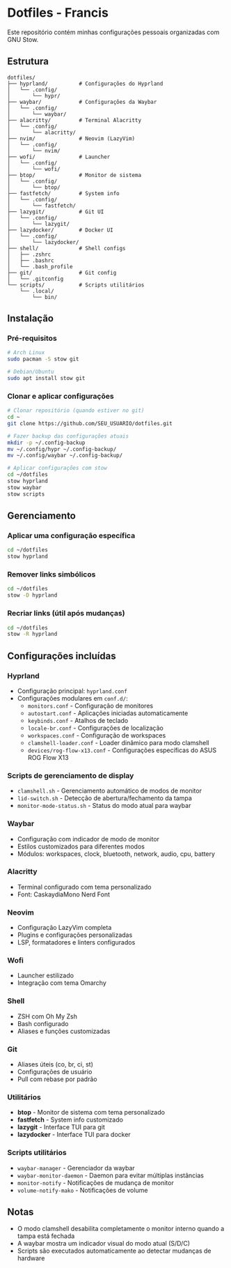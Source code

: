 # Dotfiles - Francis

Este repositório contém minhas configurações pessoais organizadas com GNU Stow.

## Estrutura

```
dotfiles/
├── hyprland/          # Configurações do Hyprland
│   └── .config/
│       └── hypr/
├── waybar/            # Configurações da Waybar
│   └── .config/
│       └── waybar/
├── alacritty/         # Terminal Alacritty
│   └── .config/
│       └── alacritty/
├── nvim/              # Neovim (LazyVim)
│   └── .config/
│       └── nvim/
├── wofi/              # Launcher
│   └── .config/
│       └── wofi/
├── btop/              # Monitor de sistema
│   └── .config/
│       └── btop/
├── fastfetch/         # System info
│   └── .config/
│       └── fastfetch/
├── lazygit/           # Git UI
│   └── .config/
│       └── lazygit/
├── lazydocker/        # Docker UI
│   └── .config/
│       └── lazydocker/
├── shell/             # Shell configs
│   ├── .zshrc
│   ├── .bashrc
│   └── .bash_profile
├── git/               # Git config
│   └── .gitconfig
└── scripts/           # Scripts utilitários
    └── .local/
        └── bin/
```

## Instalação

### Pré-requisitos

```bash
# Arch Linux
sudo pacman -S stow git

# Debian/Ubuntu
sudo apt install stow git
```

### Clonar e aplicar configurações

```bash
# Clonar repositório (quando estiver no git)
cd ~
git clone https://github.com/SEU_USUARIO/dotfiles.git

# Fazer backup das configurações atuais
mkdir -p ~/.config-backup
mv ~/.config/hypr ~/.config-backup/
mv ~/.config/waybar ~/.config-backup/

# Aplicar configurações com stow
cd ~/dotfiles
stow hyprland
stow waybar
stow scripts
```

## Gerenciamento

### Aplicar uma configuração específica
```bash
cd ~/dotfiles
stow hyprland
```

### Remover links simbólicos
```bash
cd ~/dotfiles
stow -D hyprland
```

### Recriar links (útil após mudanças)
```bash
cd ~/dotfiles
stow -R hyprland
```

## Configurações incluídas

### Hyprland
- Configuração principal: `hyprland.conf`
- Configurações modulares em `conf.d/`:
  - `monitors.conf` - Configuração de monitores
  - `autostart.conf` - Aplicações iniciadas automaticamente
  - `keybinds.conf` - Atalhos de teclado
  - `locale-br.conf` - Configurações de localização
  - `workspaces.conf` - Configuração de workspaces
  - `clamshell-loader.conf` - Loader dinâmico para modo clamshell
  - `devices/rog-flow-x13.conf` - Configurações específicas do ASUS ROG Flow X13

### Scripts de gerenciamento de display
- `clamshell.sh` - Gerenciamento automático de modos de monitor
- `lid-switch.sh` - Detecção de abertura/fechamento da tampa
- `monitor-mode-status.sh` - Status do modo atual para waybar

### Waybar
- Configuração com indicador de modo de monitor
- Estilos customizados para diferentes modos
- Módulos: workspaces, clock, bluetooth, network, audio, cpu, battery

### Alacritty
- Terminal configurado com tema personalizado
- Font: CaskaydiaMono Nerd Font

### Neovim
- Configuração LazyVim completa
- Plugins e configurações personalizadas
- LSP, formatadores e linters configurados

### Wofi
- Launcher estilizado
- Integração com tema Omarchy

### Shell
- ZSH com Oh My Zsh
- Bash configurado
- Aliases e funções customizadas

### Git
- Aliases úteis (co, br, ci, st)
- Configurações de usuário
- Pull com rebase por padrão

### Utilitários
- **btop** - Monitor de sistema com tema personalizado
- **fastfetch** - System info customizado
- **lazygit** - Interface TUI para git
- **lazydocker** - Interface TUI para docker

### Scripts utilitários
- `waybar-manager` - Gerenciador da waybar
- `waybar-monitor-daemon` - Daemon para evitar múltiplas instâncias
- `monitor-notify` - Notificações de mudança de monitor
- `volume-notify-mako` - Notificações de volume

## Notas

- O modo clamshell desabilita completamente o monitor interno quando a tampa está fechada
- A waybar mostra um indicador visual do modo atual (S/D/C)
- Scripts são executados automaticamente ao detectar mudanças de hardware